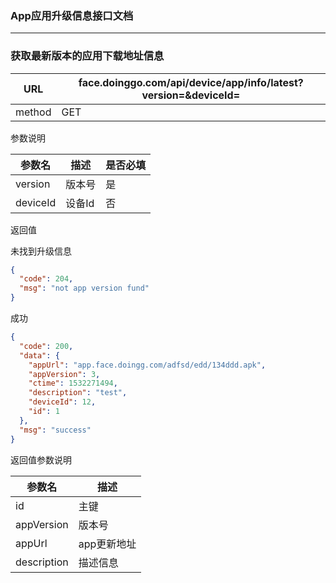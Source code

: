 ### App应用升级信息接口文档 ###

---

### 获取最新版本的应用下载地址信息

|URL|face.doinggo.com/api/device/app/info/latest?version=&deviceId=|
|---|---|
|method|GET|

参数说明

|参数名|描述|是否必填|
|---|---|---|
|version|版本号|是|
|deviceId|设备Id|否|

返回值

未找到升级信息

```json
{
  "code": 204,
  "msg": "not app version fund"
}
```

成功

```json
{
  "code": 200,
  "data": {
    "appUrl": "app.face.doingg.com/adfsd/edd/134ddd.apk",
    "appVersion": 3,
    "ctime": 1532271494,
    "description": "test",
    "deviceId": 12,
    "id": 1
  },
  "msg": "success"
}
```

返回值参数说明

|参数名|描述|
|---|---|
|id|主键|
|appVersion|版本号|
|appUrl|app更新地址|
|description|描述信息|